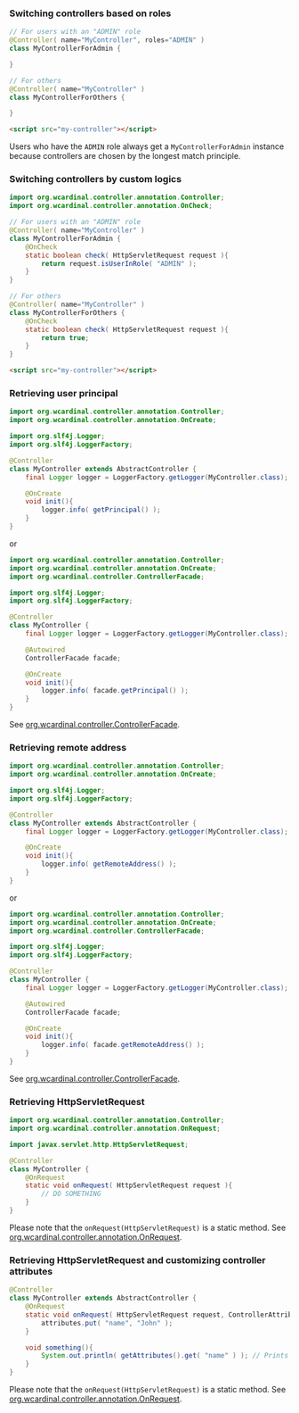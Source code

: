 ### Switching controllers based on roles

```java
// For users with an "ADMIN" role
@Controller( name="MyController", roles="ADMIN" )
class MyControllerForAdmin {

}

// For others
@Controller( name="MyController" )
class MyControllerForOthers {

}
```

```html
<script src="my-controller"></script>
```

Users who have the `ADMIN` role always get a `MyControllerForAdmin` instance
because controllers are chosen by the longest match principle.

### Switching controllers by custom logics

```java
import org.wcardinal.controller.annotation.Controller;
import org.wcardinal.controller.annotation.OnCheck;

// For users with an "ADMIN" role
@Controller( name="MyController" )
class MyControllerForAdmin {
    @OnCheck
    static boolean check( HttpServletRequest request ){
        return request.isUserInRole( "ADMIN" );
    }
}

// For others
@Controller( name="MyController" )
class MyControllerForOthers {
    @OnCheck
    static boolean check( HttpServletRequest request ){
        return true;
    }
}
```

```html
<script src="my-controller"></script>
```

### Retrieving user principal

```java
import org.wcardinal.controller.annotation.Controller;
import org.wcardinal.controller.annotation.OnCreate;

import org.slf4j.Logger;
import org.slf4j.LoggerFactory;

@Controller
class MyController extends AbstractController {
    final Logger logger = LoggerFactory.getLogger(MyController.class);

    @OnCreate
    void init(){
        logger.info( getPrincipal() );
    }
}
```

or

```java
import org.wcardinal.controller.annotation.Controller;
import org.wcardinal.controller.annotation.OnCreate;
import org.wcardinal.controller.ControllerFacade;

import org.slf4j.Logger;
import org.slf4j.LoggerFactory;

@Controller
class MyController {
    final Logger logger = LoggerFactory.getLogger(MyController.class);

    @Autowired
    ControllerFacade facade;

    @OnCreate
    void init(){
        logger.info( facade.getPrincipal() );
    }
}
```

See [org.wcardinal.controller.ControllerFacade](../api/java/org/wcardinal/controller/ControllerFacade.html).

### Retrieving remote address

```java
import org.wcardinal.controller.annotation.Controller;
import org.wcardinal.controller.annotation.OnCreate;

import org.slf4j.Logger;
import org.slf4j.LoggerFactory;

@Controller
class MyController extends AbstractController {
    final Logger logger = LoggerFactory.getLogger(MyController.class);

    @OnCreate
    void init(){
        logger.info( getRemoteAddress() );
    }
}
```

or

```java
import org.wcardinal.controller.annotation.Controller;
import org.wcardinal.controller.annotation.OnCreate;
import org.wcardinal.controller.ControllerFacade;

import org.slf4j.Logger;
import org.slf4j.LoggerFactory;

@Controller
class MyController {
    final Logger logger = LoggerFactory.getLogger(MyController.class);

    @Autowired
    ControllerFacade facade;

    @OnCreate
    void init(){
        logger.info( facade.getRemoteAddress() );
    }
}
```

See [org.wcardinal.controller.ControllerFacade](../api/java/org/wcardinal/controller/ControllerFacade.html).

### Retrieving HttpServletRequest

```java
import org.wcardinal.controller.annotation.Controller;
import org.wcardinal.controller.annotation.OnRequest;

import javax.servlet.http.HttpServletRequest;

@Controller
class MyController {
    @OnRequest
    static void onRequest( HttpServletRequest request ){
        // DO SOMETHING
    }
}
```

Please note that the `onRequest(HttpServletRequest)` is a static method.
See [org.wcardinal.controller.annotation.OnRequest](../api/java/org/wcardinal/controller/annotation/OnRequest.html).

### Retrieving HttpServletRequest and customizing controller attributes

```java
@Controller
class MyController extends AbstractController {
    @OnRequest
    static void onRequest( HttpServletRequest request, ControllerAttributes attributes ){
        attributes.put( "name", "John" );
    }

    void something(){
        System.out.println( getAttributes().get( "name" ) ); // Prints "John"
    }
}
```

Please note that the `onRequest(HttpServletRequest)` is a static method.
See [org.wcardinal.controller.annotation.OnRequest](../api/java/org/wcardinal/controller/annotation/OnRequest.html).
